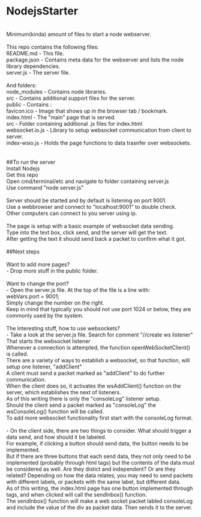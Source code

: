 # NodejsStarter<br>
<br>
Minimum(kinda) amount of files to start a node webserver.<br>
<br>
This repo contains the following files:<br>
	README.md 		-	This file.<br>
	package.json 	- 	Contains meta data for the webserver and lists the node library dependencies.<br>
	server.js 		- 	The server file.<br>
<br>
And folders:<br>
	node_modules 	- 	Contains node libraries.<br>
	src 			- 	Contains additional support files for the server.<br>
	public 			- 	Contains :<br>
							favicon.ico 	- 	Image that shows up in the browser tab / bookmark.<br>
							index.html 		- 	The "main" page that is served.<br>
							src 			- 	Folder containing additional .js files for index.html<br>
												websocket.io.js 	- 	Library to setup websocket communication from client to server.<br>
												index-wsio.js 		- 	Holds the page functions to data trasnfer over websockets.<br>
<br>
<br>
##To run the server<br>
Install Nodejs<br>
Get this repo<br>
Open cmd/terminal/etc and navigate to folder containing server.js<br>
Use command "node server.js"<br>
<br>
Server should be started and by default is listening on port 9001.<br>
Use a webbrowser and connect to "localhost:9001" to double check.<br>
Other computers can connect to you server using ip.<br>
<br>
The page is setup with a basic example of websocket data sending.<br>
Type into the text box, click send, and the server will get the text.<br>
After getting the text it should send back a packet to confirm what it got.<br>
<br>
##Next steps<br>
<br>
Want to add more pages?<br>
 - Drop more stuff in the public folder.<br>
<br>
Want to change the port?<br>
 - Open the server.js file. At the top of the file is a line with:<br>
 	webVars.port 		= 9001;<br>
 	Simply change the number on the right.<br>
 	Keep in mind that typically you should not use port 1024 or below, they are commonly used by the system.<br>
<br>
The interesting stuff, how to use websockets?<br>
 - Take a look at the server.js file. Search for comment "//create ws listener"<br>
 	That starts the websocket listener<br>
 	Whenever a connection is attempted, the function openWebSocketClient() is called.<br>
 	There are a variety of ways to establish a websocket, so that function, will setup one listener, "addClient"<br>
 	A client must send a packet marked as "addClient" to do further communication.<br>
 	When the client does so, it activates the wsAddClient() function on the server, which establishes the next of listeners.<br>
 	As of this writing there is only the "consoleLog" listener setup.<br>
 	Should the client send a packet marked as "consoleLog" the wsConsoleLog() function will be called.<br>
 	To add more websocket functionality first start with the consoleLog format.<br>
<br>
 - On the client side, there are two things to consider. What should trigger a data send, and how should it be labeled.<br>
 	For example, if clicking a button should send data, the button needs to be implemented.<br>
 	But if there are three buttons that each send data, they not only need to be implemented (probably through html tags) but the contents of the data must be considered as well. Are they distict and independent? Or are they related? Depending on how the data relates, you may need to send packets with different labels, or packets with the same label, but different data.<br>
 	As of this writing, the index.html page has one button implemented through tags, and when clicked will call the sendInbox() function.<br>
 	The sendInbox() function will make a web socket packet labled consoleLog and include the value of the div as packet data. Then sends it to the server.<br>
 	<br>
<br>
<br>
<br>
<br>
